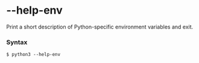 # --help-env

Print a short description of Python-specific environment variables and exit.

### Syntax

```shell
$ python3 --help-env
```